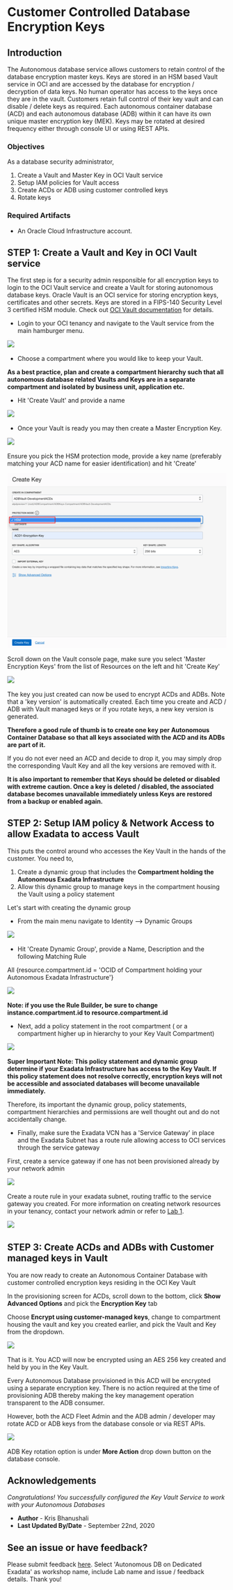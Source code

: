 # Customer Controlled Database Encryption Keys

## Introduction
The Autonomous database service allows customers to retain control of the database encryption master keys. Keys are stored in an HSM based Vault service in OCI and are accessed by the database for encryption / decryption of data keys. No human operator has access to the keys once they are in the vault. Customers retain full control of their key vault and can disable / delete keys as required. 
Each autonomous container database (ACD) and each autonomous database (ADB) within it can have its own unique master encryption key (MEK). Keys may be rotated at desired frequency either through console UI or using REST APIs.

[](youtube:JoAJ7lAgdkA)

### Objectives

As a database security administrator,
1. Create a Vault and Master Key in OCI Vault service 
2. Setup IAM policies for Vault access
3. Create ACDs or ADB using customer controlled keys
4. Rotate keys


### Required Artifacts

- An Oracle Cloud Infrastructure account.


## STEP 1: Create a Vault and Key in OCI Vault service

The first step is for a security admin responsible for all encryption keys to login to the OCI Vault service and create a Vault for storing autonomous database keys. Oracle Vault is an OCI service for storing encryption keys, certificates and other secrets. Keys are stored in a FIPS-140 Security Level 3 certified HSM module. Check out [OCI Vault documentation](https://docs.cloud.oracle.com/en-us/iaas/Content/KeyManagement/Concepts/keyoverview.htm) for details.


- Login to your OCI tenancy and navigate to the Vault service from the main hamburger menu.

![](./images/vault1.png)

- Choose a compartment where you would like to keep your Vault. 

**As a best practice, plan and create a compartment hierarchy such that all autonomous database related Vaults and Keys are in a separate compartment and isolated by business unit, application etc.**

- Hit 'Create Vault' and provide a name

![](./images/vault2.png)

- Once your Vault is ready you may then create a Master Encryption Key.

![](./images/vault3.png)

Ensure you pick the HSM protection mode, provide a key name (preferably matching your ACD name for easier identification) and hit 'Create'

![](./images/pick_hsm.png)

Scroll down on the Vault console page, make sure you select 'Master Encryption Keys' from the list of Resources on the left and hit 'Create Key'

![](./images/vault3.png)

The key you just created can now be used to encrypt ACDs and ADBs. Note that a 'key version' is automatically created. Each time you create and ACD / ADB with Vault managed keys or if you rotate keys, a new key version is generated. 

**Therefore a good rule of thumb is to create one key per Autonomous Container Database so that all keys associated with the ACD and its ADBs are part of it.**

If you do not ever need an ACD and decide to drop it, you may simply drop the corresponding Vault Key and all the key versions are removed with it. 

**It is also important to remember that Keys should be deleted or disabled with extreme caution. Once a key is deleted / disabled, the associated database becomes unavailable immediately unless Keys are restored from a backup or enabled again.**


## STEP 2: Setup IAM policy & Network Access to allow Exadata to access Vault

This puts the control around who accesses the Key Vault in the hands of the customer. You need to, 

1. Create a dynamic group that includes the **Compartment holding the Autonomous Exadata Infrastructure**
2. Allow this dynamic group to manage keys in the compartment housing the Vault using a policy statement

Let's start with creating the dynamic group

- From the main menu navigate to Identity --> Dynamic Groups

![](./images/dynamic.png)

- Hit 'Create Dynamic Group', provide a Name, Description and the following Matching Rule

All {resource.compartment.id = 'OCID of Compartment holding your Autonomous Exadata Infrastructure'}

![](./images/dynamic2.png)

**Note: if you use the Rule Builder, be sure to change instance.compartment.id to resource.compartment.id**

- Next, add a policy statement in the root compartment ( or a compartment higher up in hierarchy to your Key Vault Compartment)

![](./images/policy.png)


**Super Important Note: This policy statement and dynamic group determine if your Exadata Infrastructure has access to the Key Vault. If this policy statement does not resolve correctly, encryption keys will not be accessible and associated databases will become unavailable immediately.**

Therefore, its important the dynamic group,  policy statements, compartment hierarchies and permissions are well thought out and do not accidentally change.

- Finally, make sure the Exadata VCN has a 'Service Gateway' in place and the Exadata Subnet has a route rule allowing access to OCI services through the service gateway

First, create a service gateway if one has not been provisioned already by your network admin

![](./images/gateway.png)

Create a route rule in your exadata subnet, routing traffic to the service gateway you created. For more information on creating network resources in your tenancy, contact your network admin or refer to [Lab 1](?lab=lab-1-prepare-private-network-for-oci).

![](./images/routeRule.png)



## STEP 3: Create ACDs and ADBs with Customer managed keys in Vault

You are now ready to create an Autonomous Container Database with customer controlled encryption keys residing in the OCI Key Vault

In the provisioning screen for ACDs, scroll down to the bottom, click **Show Advanced Options** and pick the **Encryption Key** tab

Choose **Encrypt using customer-managed keys**, change to compartment housing the vault and key you created earlier, and pick the Vault and Key from the dropdown.

![](./images/create-acd.png)

That is it. You ACD will now be encrypted using an AES 256 key created and held by you in the Key Vault.

Every Autonomous Database provisioned in this ACD will be encrypted using a separate encryption key. There is no action required at the time of provisioning ADB thereby making the key management operation transparent to the ADB consumer. 

However, both the ACD Fleet Admin and the ADB admin / developer may rotate ACD or ADB keys from the database console or via REST APIs. 

![](./images/rotate-acd.png)

ADB Key rotation option is under **More Action** drop down button on the database console.


## Acknowledgements
*Congratulations! You successfully configured the Key Vault Service to work with your Autonomous Databases*

- **Author** - Kris Bhanushali
- **Last Updated By/Date** -  September 22nd, 2020


## See an issue or have feedback?  
Please submit feedback [here](https://apexapps.oracle.com/pls/apex/f?p=133:1:::::P1_FEEDBACK:1).   Select 'Autonomous DB on Dedicated Exadata' as workshop name, include Lab name and issue / feedback details. Thank you!
